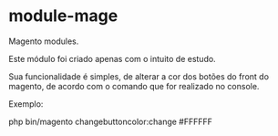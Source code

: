# module-mage
Magento modules.

Este módulo foi criado apenas com o intuito de estudo.

Sua funcionalidade é simples, de alterar a cor dos botões do front do magento, de acordo com o comando que for realizado no console.

Exemplo:

php bin/magento changebuttoncolor:change #FFFFFF
